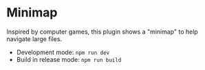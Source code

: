 # Minimap

Inspired by computer games, this plugin shows a "minimap" to help navigate large files.

- Development mode: `npm run dev`
- Build in release mode: `npm run build`
